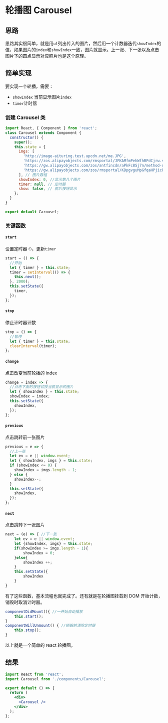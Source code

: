 # 轮播图 Carousel

## 思路

思路其实很简单，就是用`ul`列出传入的图片，然后用一个计数器迭代`showIndex`的值，如果图片的`index`和`showIndex`一致，图片就显示。上一张、下一张以及点击图片下的圆点显示对应照片也是这个原理。

## 简单实现

要实现一个轮播，需要：

- `showIndex` 当前显示图片`index`
- `timer`计时器

### 创建 Carousel 类

```js
import React, { Component } from 'react';
class Carousel extends Component {
  constructor() {
    super();
    this.state = {
      imgs: [
        'http://image-aituring.test.upcdn.net/me.JPG',
        'https://zos.alipayobjects.com/rmsportal/JFKAMfmPehWfhBPdCjrw.svg',
        'https://gw.alipayobjects.com/zos/antfincdn/aPkFc8Sj7n/method-draw-image.svg',
        'https://gw.alipayobjects.com/zos/rmsportal/KDpgvguMpGfqaHPjicRK.svg',
      ], // 图片数组
      showIndex: 0, //显示第几个图片
      timer: null, // 定时器
      show: false, // 前后按钮显示
    };
  }
}

export default Carousel;
```

### 关键函数

#### `start`

设置定时器 ⏲，更新`timer`

```js
start = () => {
  //开始
  let { timer } = this.state;
  timer = setInterval(() => {
    this.next();
  }, 2000);
  this.setState({
    timer,
  });
};
```

#### `stop`

停止计时器计数

```js
stop = () => {
  //暂停
  let { timer } = this.state;
  clearInterval(timer);
};
```

#### `change`

点击改变当前轮播的 index

```js
change = index => {
  //点击下面的按钮切换当前显示的图片
  let { showIndex } = this.state;
  showIndex = index;
  this.setState({
    showIndex,
  });
};
```

#### `previous`

点击跳转前一张图片

```js
previous = e => {
  //上一张
  let ev = e || window.event;
  let { showIndex, imgs } = this.state;
  if (showIndex <= 0) {
    showIndex = imgs.length - 1;
  } else {
    showIndex--;
  }
  this.setState({
    showIndex,
  });
};
```

#### `next`

点击跳转下一张图片

```js
next = (e) => { //下一张
    let ev = e || window.event;
    let {showIndex, imgs} = this.state;
    if(showIndex >= imgs.length - 1){
        showIndex = 0;
    }else{
        showIndex ++;
    }
    this.setState({
        showIndex
    }
}
```

有了这些函数，基本流程也就完成了。还有就是在轮播图挂载到 DOM 开始计数，销毁时取消计时器。

```js
componentDidMount(){ //一开始自动播放
    this.start();
}
componentWillUnmount() { //销毁前清除定时器
    this.stop();
}
```

以上就是一个简单的 react 轮播图。

## 结果

```jsx
import React from 'react';
import Carousel from './components/Carousel';

export default () => {
  return (
    <div>
      <Carousel />
    </div>
  );
};
```

